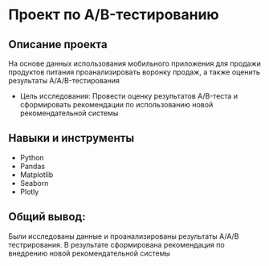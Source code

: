 # Проект по А/B-тестированию #

## Описание проекта ##
На основе данных использования мобильного приложения для продажи продуктов питания проанализировать воронку продаж, а также оценить результаты A/A/B-тестирования

* Цель исследования: Провести оценку результатов A/B-теста и сформировать рекомендации по использованию новой рекомендательной системы

## Навыки и инструменты ##
* Python
* Pandas
* Matplotlib
* Seaborn
* Plotly

## Общий вывод: ##
Были исследованы данные и проанализированы результаты А/А/В тестрирования. В результате сформирована рекомендация по внедрению новой рекомендательной системы
